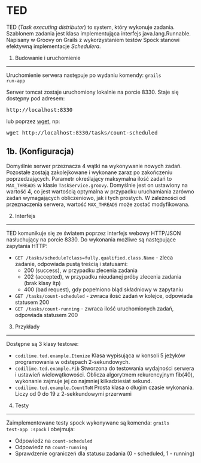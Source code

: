 TED
===

TED (<i>Task executing distributor</i>) to system, który wykonuje zadania. Szablonem zadania jest klasa implementująca interfejs java.lang.Runnable.
Napisany w Groovy on Grails z wykorzystaniem testów Spock stanowi efektywną implementacje <i>Schedulera</i>.

1. Budowanie i uruchomienie
---
Uruchomienie serwera następuje po wydaniu komendy:
<code>grails run-app</code>

Serwer tomcat zostaje uruchomiony lokalnie na porcie 8330. Staje się dostępny pod adresem:
<pre>http://localhost:8330</pre>

lub poprzez <a href="http://www.gnu.org/software/wget/">wget</a>, np:
<pre>wget http://localhost:8330/tasks/count-scheduled</pre>

1b. (Konfiguracja)
---
Domyślnie serwer przeznacza 4 wątki na wykonywanie nowych zadań. Pozostałe zostają zakolejkowane i wykonane zaraz po zakończeniu poprzedzających.
Parametr określający maksymalna ilość zadań to <code>MAX_THREADS</code> w klasie <code>TaskService.groovy</code>. Domyślnie jest on ustawiony 
na wartość 4, co jest wartością optymalna w przypadku uruchamiania zarówno zadań wymagających obliczeniowo, jak i tych prostych.
W zależności od przeznaczenia serwera, wartość <code>MAX_THREADS</code> może zostać modyfikowana.

2. Interfejs
---
TED komunikuje się ze światem poprzez interfejs webowy HTTP/JSON nasłuchujący na porcie 8330. Do wykonania możliwe są następujące zapytania HTTP:
* <code>GET /tasks/schedule?class=fully.qualified.class.Name</code> - zleca zadanie, odpowiada pustą treścią i statusami:
  - 200 (success), w przypadku zlecenia zadania
  - 202 (accepted), w przypadku nieudanej próby zlecenia zadania (brak klasy itp)
  - 400 (bad request), gdy popełniono bląd składniowy w zapytaniu
* <code>GET /tasks/count-scheduled</code> - zwraca ilość zadań w kolejce, odpowiada statusem 200
* <code>GET /tasks/count-running</code> - zwraca ilość uruchomionych zadań, odpowiada statusem 200


3. Przykłady
---
Dostępne są 3 klasy testowe:
* <code>codilime.ted.example.Itemize</code>
    Klasa wypisująca w konsoli 5 jeżyków programowania w odstępach 2-sekundowych.
* <code>codilime.ted.example.Fib</code>
    Stworzona do testowania wydajności serwera i ustawień wielowątkowości. Oblicza algorytmem rekurencyjnym fib(40), wykonanie zajmuje jej co najmniej kilkadziesiat sekund.
* <code>codilime.ted.example.CountToN</code>
    Prosta klasa o długim czasie wykonania. Liczy od 0 do 19 z 2-sekkundowymi przerwami


4. Testy
---
Zaimplementowane testy spock wykonywane są komenda:
<code>grails test-app :spock</code> i obejmuja:
- Odpowiedz na <code>count-scheduled</code>
- Odpowiedz na <code>count-running</code>
- Sprawdzenie ograniczeń dla statusu zadania (0 - scheduled, 1 - running)
